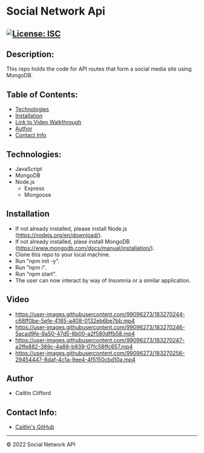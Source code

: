 # Social Network Api

## [![License: ISC](https://img.shields.io/badge/License-ISC-blue.svg)](https://opensource.org/licenses/ISC)

## Description:
This repo holds the code for API routes that form a social media site using MongoDB.

## Table of Contents:
* [Technologies](#technologies)
* [Installation](#installation)
* [Link to Video Walkthrough](#video)
* [Author](#author)
* [Contact Info](#contact-info)

## Technologies:
* JavaScript
* MongoDB
* Node.js
    * Express
    * Mongoose

## Installation
* If not already installed, please install Node.js (https://nodejs.org/en/download/).
* If not already installed, plase install MongoDB (https://www.mongodb.com/docs/manual/installation/).
* Clone this repo to your local machine.
* Run "npm init -y".
* Run "npm i".
* Run "npm start".
* The user can now interact by way of Insomnia or a similar application.

## Video
* https://user-images.githubusercontent.com/99096273/183270244-c68ff0be-5efe-4185-a408-0132eb6be7bb.mp4
* https://user-images.githubusercontent.com/99096273/183270246-5acad9fe-9a50-47d5-8b00-a2f580dffb58.mp4
* https://user-images.githubusercontent.com/99096273/183270247-a2ffe882-389c-4a89-b939-07fc58ffc657.mp4
* https://user-images.githubusercontent.com/99096273/183270256-29454447-8daf-4c1a-9ee4-4f5150cbd10a.mp4

## Author
* Caitlin Clifford

## Contact Info:
* [Caitlin's GitHub](https://github.com/cmc496)

___
© 2022 Social Network API
